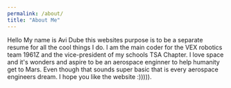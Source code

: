 ```yaml
---
permalink: /about/
title: "About Me"
---
```


Hello My name is Avi Dube this websites purpose is to be a separate resume for all the cool things I do.
I am the main coder for the VEX robotics team 1961Z and the vice-president of my schools TSA Chapter.
I love space and it's wonders and aspire to be an aerospace enginner to help humanity get to Mars.
Even though that sounds super basic that is every aerospace engineers dream.
I hope you like the website :))))).
